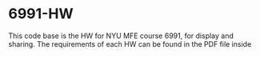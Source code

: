 # 6991-HW

This code base is the HW for NYU MFE course 6991, for display and sharing. The requirements of each HW can be found in the PDF file inside
